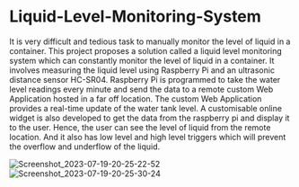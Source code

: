# Liquid-Level-Monitoring-System

It is very difficult and tedious task to manually monitor the level of liquid in a container. This project proposes a solution called a liquid level monitoring system which can constantly monitor the level of liquid in a container.  It involves measuring the liquid level using Raspberry Pi and an ultrasonic distance sensor HC-SR04. Raspberry Pi is programmed to take the water level readings every minute and send the data to a remote custom Web Application hosted in a far off location. The custom Web Application provides a real-time update of the water tank level. A customisable online widget is also developed to get the data from the raspberry pi and display it to the user. Hence, the user can see the level of liquid from the remote location. And it also has low level and high level triggers which will prevent the overflow and underflow of the liquid.

![Screenshot_2023-07-19-20-25-22-52](https://github.com/Nishu4403/Liquid-Level-Controller-System/assets/136835813/a449cd7a-ea1d-4294-92fe-2a3086c635e4)
![Screenshot_2023-07-19-20-25-30-24](https://github.com/Nishu4403/Liquid-Level-Controller-System/assets/136835813/8576e20d-86a1-4508-b82d-2aeef3d7a841)
